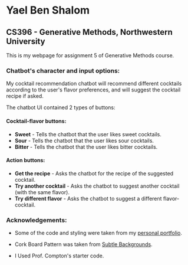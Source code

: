 # Yael Ben Shalom
## CS396 - Generative Methods, Northwestern University


This is my webpage for assignment 5 of Generative Methods course.


### Chatbot's character and input options:
My cocktail recommendation chatbot will recommend different cocktails according to the user's flavor preferences, and will suggest the cocktail recipe if asked.

The chatbot UI contained 2 types of buttons:

#### Cocktail-flavor buttons:
* **Sweet** - Tells the chatbot that the user likes sweet cocktails.
* **Sour** - Tells the chatbot that the user likes sour cocktails.
* **Bitter** - Tells the chatbot that the user likes bitter cocktails.

#### Action buttons:
* **Get the recipe** - Asks the chatbot for the recipe of the suggested cocktail.
* **Try another cocktail** - Asks the chatbot to suggest another cocktail (with the same flavor).
* **Try different flavor** - Asks the chatbot to suggest a different flavor-cocktail.


### Acknowledgements:
* Some of the code and styling were taken from my [personal portfolio](https://yaelbenshalom.github.io).

* Cork Board Pattern was taken from [Subtle Backgrounds](https://www.toptal.com/designers/subtlepatterns/cork-board-pattern/).

* I Used Prof. Compton's starter code.

